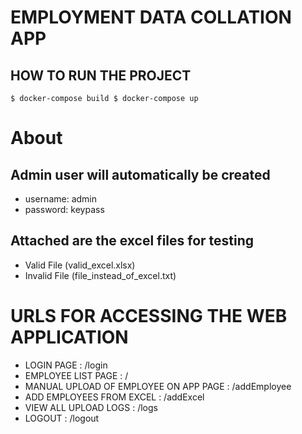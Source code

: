 # EMPLOYMENT DATA COLLATION APP

## HOW TO RUN THE PROJECT
`
  $ docker-compose build
  $ docker-compose up
`

# About
 ## Admin user will automatically be created
 - username: admin
 - password: keypass

 ## Attached are the excel files for testing
 - Valid File (valid_excel.xlsx)
 - Invalid File (file_instead_of_excel.txt)


# URLS FOR ACCESSING THE WEB APPLICATION
 - LOGIN PAGE 								:  /login
 - EMPLOYEE LIST PAGE 						:  /
 - MANUAL UPLOAD OF EMPLOYEE ON APP PAGE 	:  /addEmployee
 - ADD EMPLOYEES FROM EXCEL 				:  /addExcel
 - VIEW ALL UPLOAD LOGS 					:  /logs
 - LOGOUT 									:  /logout


